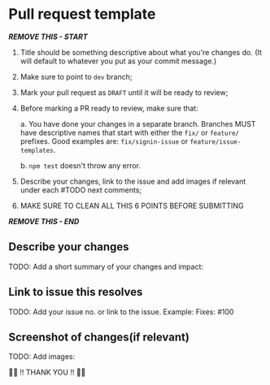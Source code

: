 # Pull request template

***REMOVE THIS - START***

1. Title should be something descriptive about what you're changes do. (It will default to whatever you put as your commit message.)
2. Make sure to point to `dev` branch;
3. Mark your pull request as `DRAFT` until it will be ready to review;
4. Before marking a PR ready to review, make sure that:

    a. You have done your changes in a separate branch. Branches MUST have descriptive names that start with either the `fix/` or `feature/` prefixes. Good examples are: `fix/signin-issue` or `feature/issue-templates`.
    
    b. `npm test` doesn't throw any error.

5. Describe your changes, link to the issue and add images if relevant under each #TODO next comments;
6. MAKE SURE TO CLEAN ALL THIS 6 POINTS BEFORE SUBMITTING

***REMOVE THIS - END***

## Describe your changes
TODO: Add a short summary of your changes and impact:

## Link to issue this resolves
TODO: Add your issue no. or link to the issue. Example:
Fixes: #100

## Screenshot of changes(if relevant)
TODO: Add images:

🙏🙏 !! THANK YOU !! 🚀🚀

